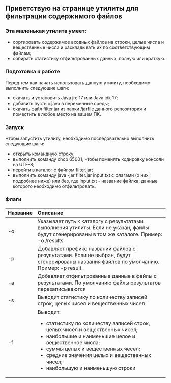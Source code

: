 ## Приветствую на странице утилиты для фильтрации содержимого файлов
### Эта маленькая утилита умеет:
* сортировать содержимое входных файлов на строки, целые числа и вещественные числа и раскладывать их по соответствующим файлам; 
* собирать статистику отфильтрованных данных, полную или краткую.

### Подготовка к работе
Перед тем как начать использовать данную утилиту, необходимо выполнить следующие шаги:
* скачать и установить Java jre 17 или Java jdk 17;  
* добавить пусть к java в переменные среды;
* скачать файл filter.jar из папки /jarfile данного репозитория и поместить в любое место на вашем ПК. 

### Запуск
Чтобы запустить утилиту, необходимо последовательно выполнить следующие шаги:
* открыть командную строку;
* выполнить команду chcp 65001, чтобы поменять кодировку консоли на UTF-8;
* перейти в каталог с файлом filter.jar;
* выполнить команду java -jar filter.jar input.txt с флагами (о них подробнее ниже) или без, где input.txt - название файлка, данные которого необходимо отфильтровать.

### Флаги

| Название | Описание|
| :--- | :--- |
| -o | Указывает путь к каталогу с результатами выполнения утилиты. Если не указан, файлы будут сгенерированы в том же каталоге. Пример: -o /results |
| -p | Добавляет префикс названий файлов с результатами. Если не выбран, будут сгенерированы названия файлов по умолчанию. Пример: -p result_ |
| -a | Добавляет отфильтрованные данные в файлы с результатами. По умолчанию файлы результатов перезаписываются |
| -s | Выводит статистику по количеству записей строк, целых чисел и вещественных чисел |
| -f | Выводит: <ul><li>статистику по количеству записей строк, целых чисел и вещественных чисел;</li><li>наибольшие и наименьшие целое и вещественное числа;</li><li>суммы целых и вещественных чесел;</li><li>средние значения целых и вещественных чисел;</li><li>наибольшую и наименьшую строки</li></ul> |